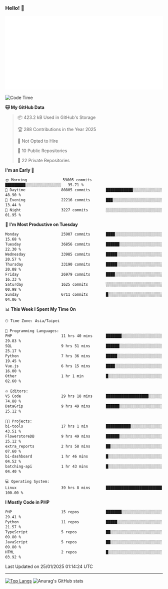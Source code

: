 ### Hello! 👋

![Metrics](/metrics.classic.svg)

<!--START_SECTION:waka-->
![Code Time](http://img.shields.io/badge/Code%20Time-2%2C247%20hrs%2019%20mins-blue)

**🐱 My GitHub Data** 

> 📦 423.2 kB Used in GitHub's Storage 
 > 
> 🏆 288 Contributions in the Year 2025
 > 
> 🚫 Not Opted to Hire
 > 
> 📜 10 Public Repositories 
 > 
> 🔑 22 Private Repositories 
 > 
**I'm an Early 🐤** 

```text
🌞 Morning                59005 commits       █████████░░░░░░░░░░░░░░░░   35.71 % 
🌆 Daytime                80805 commits       ████████████░░░░░░░░░░░░░   48.90 % 
🌃 Evening                22216 commits       ███░░░░░░░░░░░░░░░░░░░░░░   13.44 % 
🌙 Night                  3227 commits        ░░░░░░░░░░░░░░░░░░░░░░░░░   01.95 % 
```
📅 **I'm Most Productive on Tuesday** 

```text
Monday                   25907 commits       ████░░░░░░░░░░░░░░░░░░░░░   15.68 % 
Tuesday                  36856 commits       ██████░░░░░░░░░░░░░░░░░░░   22.30 % 
Wednesday                33985 commits       █████░░░░░░░░░░░░░░░░░░░░   20.57 % 
Thursday                 33190 commits       █████░░░░░░░░░░░░░░░░░░░░   20.08 % 
Friday                   26979 commits       ████░░░░░░░░░░░░░░░░░░░░░   16.33 % 
Saturday                 1625 commits        ░░░░░░░░░░░░░░░░░░░░░░░░░   00.98 % 
Sunday                   6711 commits        █░░░░░░░░░░░░░░░░░░░░░░░░   04.06 % 
```


📊 **This Week I Spent My Time On** 

```text
🕑︎ Time Zone: Asia/Taipei

💬 Programming Languages: 
PHP                      11 hrs 40 mins      ███████░░░░░░░░░░░░░░░░░░   29.83 % 
SQL                      9 hrs 51 mins       ██████░░░░░░░░░░░░░░░░░░░   25.17 % 
Python                   7 hrs 36 mins       █████░░░░░░░░░░░░░░░░░░░░   19.45 % 
Vue.js                   6 hrs 15 mins       ████░░░░░░░░░░░░░░░░░░░░░   16.00 % 
Other                    1 hr 1 min          █░░░░░░░░░░░░░░░░░░░░░░░░   02.60 % 

🔥 Editors: 
VS Code                  29 hrs 18 mins      ███████████████████░░░░░░   74.88 % 
DataGrip                 9 hrs 49 mins       ██████░░░░░░░░░░░░░░░░░░░   25.12 % 

🐱‍💻 Projects: 
bi-tools                 17 hrs 1 min        ███████████░░░░░░░░░░░░░░   43.51 % 
FlowerstoreDB            9 hrs 49 mins       ██████░░░░░░░░░░░░░░░░░░░   25.12 % 
extra_reports            2 hrs 58 mins       ██░░░░░░░░░░░░░░░░░░░░░░░   07.60 % 
bi-dashboard             1 hr 46 mins        █░░░░░░░░░░░░░░░░░░░░░░░░   04.52 % 
batching-api             1 hr 43 mins        █░░░░░░░░░░░░░░░░░░░░░░░░   04.40 % 

💻 Operating System: 
Linux                    39 hrs 8 mins       █████████████████████████   100.00 % 
```

**I Mostly Code in PHP** 

```text
PHP                      15 repos            ███████░░░░░░░░░░░░░░░░░░   29.41 % 
Python                   11 repos            █████░░░░░░░░░░░░░░░░░░░░   21.57 % 
TypeScript               5 repos             ██░░░░░░░░░░░░░░░░░░░░░░░   09.80 % 
JavaScript               5 repos             ██░░░░░░░░░░░░░░░░░░░░░░░   09.80 % 
HTML                     2 repos             █░░░░░░░░░░░░░░░░░░░░░░░░   03.92 % 
```




 Last Updated on 25/01/2025 01:14:24 UTC
<!--END_SECTION:waka-->

<hr>

<span style="display:inline-block">[![Top Langs](https://github-readme-stats.vercel.app/api/top-langs/?username=maureendadap&layout=compact&theme=transparent)](https://github.com/anuraghazra/github-readme-stats)</span>
<span style="display:inline-block">![Anurag's GitHub stats](https://github-readme-stats.vercel.app/api?username=maureendadap&show_icons=true&theme=transparent&count_private=true)</span>

<!--
**MaureenDadap/maureendadap** is a ✨ _special_ ✨ repository because its `README.md` (this file) appears on your GitHub profile.

Here are some ideas to get you started:

- 🔭 I’m currently working on ...
- 🌱 I’m currently learning ...
- 👯 I’m looking to collaborate on ...
- 🤔 I’m looking for help with ...
- 💬 Ask me about ...
- 📫 How to reach me: ...
- 😄 Pronouns: ...
- ⚡ Fun fact: ...
-->
